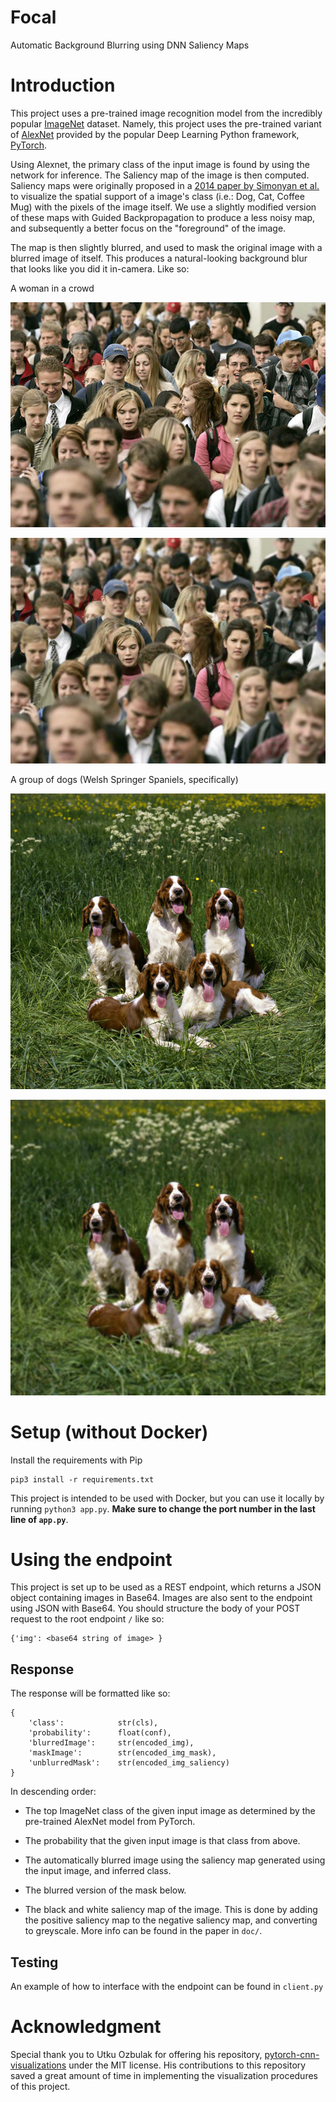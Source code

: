 # Focal
Automatic Background Blurring using DNN Saliency Maps

# Introduction
This project uses a pre-trained image recognition model from the
incredibly popular [ImageNet](http://www.image-net.org/) dataset.
Namely, this project uses the pre-trained variant of
[AlexNet](https://papers.nips.cc/paper/4824-imagenet-classification-with-deep-convolutional-neural-networks.pdf)
provided by the popular Deep Learning Python framework, [PyTorch](https://pytorch.org/).

Using Alexnet, the primary class of the input image is found by using the network for inference.
The Saliency map of the image is then computed. Saliency maps were originally proposed in a 
[2014 paper by Simonyan et al.](https://arxiv.org/abs/1312.6034)
to visualize the spatial support of a image's class (i.e.: Dog, Cat, Coffee Mug) with the
pixels of the image itself. We use a slightly modified version of these maps with
Guided Backpropagation to produce a less noisy map, and subsequently a better focus on the
"foreground" of the image.

The map is then slightly blurred, and used to mask the original image with a blurred
image of itself. This produces a natural-looking background blur that looks like you
did it in-camera. Like so:

A woman in a crowd

![crowd](img/test_imgs/crowd.jpeg)

![crowd_blur](img/crowd_blur.jpg)

A group of dogs (Welsh Springer Spaniels, specifically)

![dogs](img/test_imgs/dogs_19.jpeg)

![dogs_blur](img/dogs_blur.jpg)

# Setup (without Docker)
Install the requirements with Pip

    pip3 install -r requirements.txt

This project is intended to be used with Docker, but you can use it locally
by running `python3 app.py`. **Make sure to change the port number in the last
line of `app.py`**.

# Using the endpoint
This project is set up to be used as a REST endpoint, which returns a JSON object
containing images in Base64. Images are also sent to the endpoint using JSON with
Base64. You should structure the body of your POST request to the root endpoint `/`
like so:

    {'img': <base64 string of image> }

## Response
The response will be formatted like so:

    {
        'class':            str(cls),
        'probability':      float(conf),
        'blurredImage':     str(encoded_img),
        'maskImage':        str(encoded_img_mask),
        'unblurredMask':    str(encoded_img_saliency)
    }
    
In descending order:

* The top ImageNet class of the given input image as determined by the pre-trained
AlexNet model from PyTorch.

* The probability that the given input image is that class from above.

* The automatically blurred image using the saliency map generated 
using the input image, and inferred class.

* The blurred version of the mask below.

* The black and white saliency map of the image. This is done by adding the positive
saliency map to the negative saliency map, and converting to greyscale. More info
can be found in the paper in `doc/`. 

## Testing

An example of how to interface with the endpoint can be found in `client.py`

# Acknowledgment
Special thank you to Utku Ozbulak for offering his repository,
[pytorch-cnn-visualizations](https://github.com/utkuozbulak/pytorch-cnn-visualizations)
under the MIT license. His contributions to this repository saved
a great amount of time in implementing the visualization procedures
of this project.
